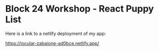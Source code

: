 # Block 24 Workshop - React Puppy List

Here is a link to a netlify deployment of my app:

https://jocular-zabaione-ad0bce.netlify.app/